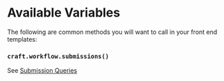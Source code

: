 # Available Variables

The following are common methods you will want to call in your front end templates:

### `craft.workflow.submissions()`

See [Submission Queries](docs:getting-elements/submission-queries)
